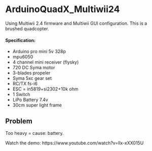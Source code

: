 # ArduinoQuadX_Multiwii24

Using Multiwii 2.4 firmware and Multiwii GUI configuration. This is a brushed quadcopter.

<h4>Specification:</h4>
<ul>
  <li>Arduino pro mini 5v 328p</li>
  <li>mpu6050</li>
  <li>4 channel mini receiver (flysky)</li>
  <li>720 DC Syma motor</li>
  <li>3-blades propeler</li>
  <li>Syma 5xc gear set</li>
  <li>RC/TX fs-i6</li>
  <li>ESC = in5819+si2302+10k ohm</li>
  <li>1 Switch</li>
  <li>LiPo Battery 7.4v</li>
  <li>30cm super light frame</li>
  </ul>
  
  <h2>Problem</h2>
  <p>Too heavy = cause: battery.</p>

<p>Watch the demo: https://www.youtube.com/watch?v=Ilx-xXX015U</p>
